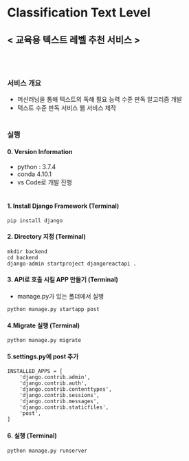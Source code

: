 # Classification Text Level 
## < 교육용 텍스트 레벨 추천 서비스 >
<br></br>

### 서비스 개요
- 머신러닝을 통해 텍스트의 독해 필요 능력 수준 판독 알고리즘 개발 
- 텍스트 수준 판독 서비스 웹 서비스 제작
<br></br>

### 실행 
#### 0. Version Information
- python : 3.7.4
- conda 4.10.1
- vs Code로 개발 진행 
<br></br>

#### 1. Install Django Framework (Terminal)
```
pip install django
```
#### 2. Directory 지정 (Terminal)
```
mkdir backend
cd backend
django-admin startproject djangoreactapi . 
```

#### 3. API로 호출 시킬 APP 만들기 (Terminal)
- manage.py가 있는 폴더에서 실행
```
python manage.py startapp post
```

#### 4.Migrate 실행 (Terminal)
```
python manage.py migrate
```

#### 5.settings.py에 post 추가
```
INSTALLED_APPS = [
    'django.contrib.admin',
    'django.contrib.auth',
    'django.contrib.contenttypes',
    'django.contrib.sessions',
    'django.contrib.messages',
    'django.contrib.staticfiles',
    'post',
]
```

#### 6. 실행 (Terminal)
```
python manage.py runserver
```

